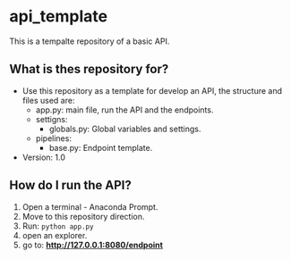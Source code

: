 # api_template

This is a tempalte repository of a basic API.

## What is thes repository for?

* Use this repository as a template for develop an API, the structure and files used are:
    * app.py: main file, run the API and the endpoints. 
    * settigns: 
        * globals.py: Global variables and settings. 
    * pipelines:
        * base.py: Endpoint template.
* Version: 1.0

## How do I run the API?

1. Open a terminal - Anaconda Prompt.
2. Move to this repository direction.
3. Run: `python app.py`
4. open an explorer.
5. go to: **http://127.0.0.1:8080/endpoint**
